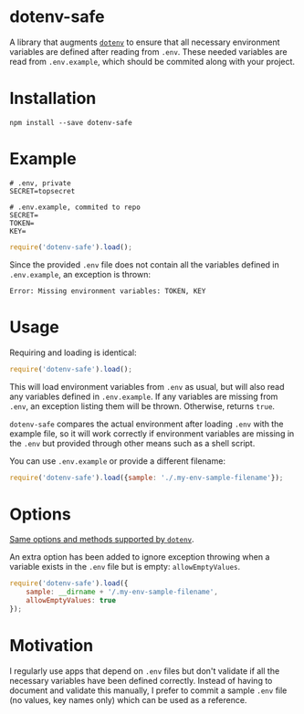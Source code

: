 # dotenv-safe

A library that augments [`dotenv`](https://github.com/motdotla/dotenv) to ensure that
all necessary environment variables are defined after reading from `.env`.
These needed variables are read from `.env.example`, which should be commited
along with your project.

# Installation

```
npm install --save dotenv-safe
```

# Example

```dosini
# .env, private
SECRET=topsecret
```

```dosini
# .env.example, commited to repo
SECRET=
TOKEN=
KEY=
```

```js
require('dotenv-safe').load();
```

Since the provided `.env` file does not contain all the variables defined in
`.env.example`, an exception is thrown:

```
Error: Missing environment variables: TOKEN, KEY
```

# Usage

Requiring and loading is identical:

```js
require('dotenv-safe').load();
```

This will load environment variables from `.env` as usual, but will also read
any variables defined in `.env.example`. If any variables are missing from
`.env`, an exception listing them will be thrown. Otherwise, returns `true`.

`dotenv-safe` compares the actual environment after loading `.env` with the
example file, so it will work correctly if environment variables are missing
in the `.env` but provided through other means such as a shell script.

You can use `.env.example` or provide a different filename:

```js
require('dotenv-safe').load({sample: './.my-env-sample-filename'});
```

# Options

[Same options and methods supported by `dotenv`](https://github.com/motdotla/dotenv#options).

An extra option has been added to ignore exception throwing when a variable exists in the `.env` file but is empty: `allowEmptyValues`.

```js
require('dotenv-safe').load({
    sample: __dirname + '/.my-env-sample-filename',
    allowEmptyValues: true
});
```

# Motivation

I regularly use apps that depend on `.env` files but don't validate if all
the necessary variables have been defined correctly.
Instead of having to document and validate this manually, I prefer to commit
a sample `.env` file (no values, key names only) which can be used as a
reference.
